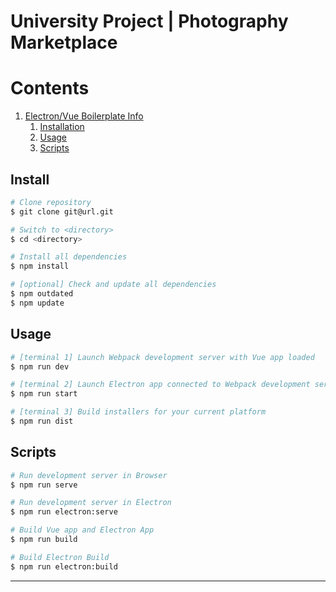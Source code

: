 # University Project | Photography Marketplace

# Contents

1. [Electron/Vue Boilerplate Info](#electron/vue-boilerplate-info)
    1. [Installation](#install)
    1. [Usage](#usage)
    1. [Scripts](#scripts)

## Install

```bash
# Clone repository
$ git clone git@url.git

# Switch to <directory>
$ cd <directory>

# Install all dependencies
$ npm install

# [optional] Check and update all dependencies
$ npm outdated
$ npm update
```

## Usage

``` bash
# [terminal 1] Launch Webpack development server with Vue app loaded
$ npm run dev

# [terminal 2] Launch Electron app connected to Webpack development server
$ npm run start

# [terminal 3] Build installers for your current platform
$ npm run dist
```

## Scripts

```bash
# Run development server in Browser
$ npm run serve

# Run development server in Electron
$ npm run electron:serve

# Build Vue app and Electron App
$ npm run build

# Build Electron Build
$ npm run electron:build
```

---
